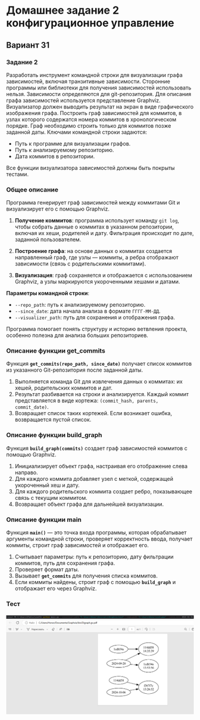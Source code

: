 # Домашнее задание 2 конфигурационное управление
## Вариант 31
### Задание 2
Разработать инструмент командной строки для визуализации графа 
зависимостей, включая транзитивные зависимости. Сторонние программы или 
библиотеки для получения зависимостей использовать нельзя. 
Зависимости определяются для git-репозитория. Для описания графа 
зависимостей используется представление Graphviz. Визуализатор должен 
выводить результат на экран в виде графического изображения графа. 
Построить граф зависимостей для коммитов, в узлах которого содержатся 
номера коммитов в хронологическом порядке. Граф необходимо строить только 
для коммитов позже заданной даты. 
Ключами командной строки задаются: 
- Путь к программе для визуализации графов.
- Путь к анализируемому репозиторию.
- Дата коммитов в репозитории.

Все функции визуализатора зависимостей должны быть покрыты тестами.
### Общее описание
Программа генерирует граф зависимостей между коммитами Git и визуализирует его с помощью Graphviz.

1. **Получение коммитов**: программа использует команду `git log`, чтобы собрать данные о коммитах в указанном репозитории, включая их хеши, родителей и дату. Фильтрация происходит по дате, заданной пользователем.

2. **Построение графа**: на основе данных о коммитах создается направленный граф, где узлы — коммиты, а ребра отображают зависимости (связь с родительскими коммитами).

3. **Визуализация**: граф сохраняется и отображается с использованием Graphviz, а узлы маркируются укороченными хешами и датами.

**Параметры командной строки**:
- `--repo_path`: путь к анализируемому репозиторию.
- `--since_date`: дата начала анализа в формате `ГГГГ-ММ-ДД`.
- `--visualizer_path`: путь для сохранения и отображения графа.

Программа помогает понять структуру и историю ветвления проекта, особенно полезна для анализа больших репозиториев.
### Описание функции get_commits
Функция **`get_commits(repo_path, since_date)`** получает список коммитов из указанного Git-репозитория после заданной даты. 

1. Выполняется команда Git для извлечения данных о коммитах: их хешей, родительских коммитов и дат.
2. Результат разбивается на строки и анализируется. Каждый коммит представляется в виде кортежа: `(commit_hash, parents, commit_date)`.
3. Возвращает список таких кортежей. Если возникает ошибка, возвращается пустой список.
### Описание функции build_graph
Функция **`build_graph(commits)`** создает граф зависимостей коммитов с помощью Graphviz.

1. Инициализирует объект графа, настраивая его отображение слева направо.
2. Для каждого коммита добавляет узел с меткой, содержащей укороченный хеш и дату.
3. Для каждого родительского коммита создает ребро, показывающее связь с текущим коммитом.
4. Возвращает объект графа для дальнейшей визуализации.
### Описание функции main
Функция **`main()`** — это точка входа программы, которая обрабатывает аргументы командной строки, проверяет корректность ввода, получает коммиты, строит граф зависимостей и отображает его.

1. Считывает параметры: путь к репозиторию, дату фильтрации коммитов, путь для сохранения графа.
2. Проверяет формат даты.
3. Вызывает **`get_commits`** для получения списка коммитов.
4. Если коммиты найдены, строит граф с помощью **`build_graph`** и отображает его через Graphviz.
### Тест
![Тест](https://raw.githubusercontent.com/juliyurkova/conf_man2/refs/heads/main/capture_20241115122816517.bmp)
![Результат выполнения программы](https://raw.githubusercontent.com/juliyurkova/conf_man2/refs/heads/main/capture_20241115122755181.bmp)
